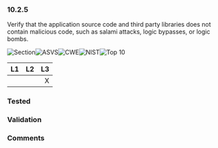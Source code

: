 ### 10.2.5 
Verify that the application source code and third party libraries does not contain malicious code, such as salami attacks, logic bypasses, or logic bombs.

![Section](https://img.shields.io/badge/V10-green.svg)![ASVS](https://img.shields.io/badge/ASVS-10.2.5-blue.svg)![CWE](https://img.shields.io/badge/CWE--red.svg)![NIST](https://img.shields.io/badge/NIST--important.svg)![Top 10](https://img.shields.io/badge/--lightgray.svg)

| L1| L2| L3|
| --|:--:|-:|
|  |  | X |

### Tested

### Validation

### Comments

        